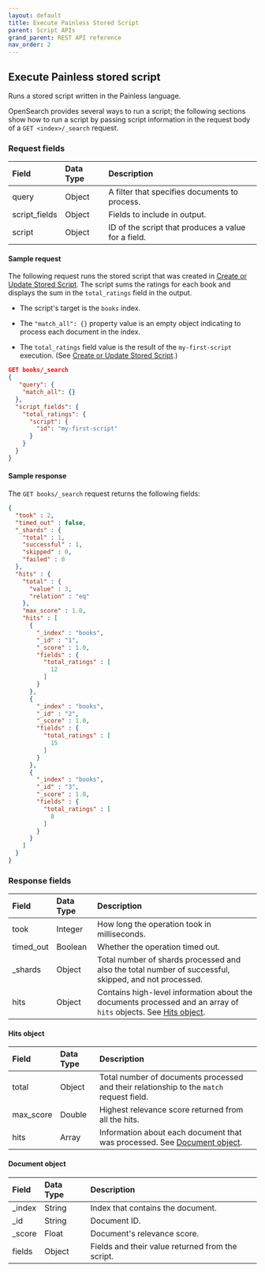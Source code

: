 ```yaml
---
layout: default
title: Execute Painless Stored Script
parent: Script APIs
grand_parent: REST API reference
nav_order: 2
---
```


## Execute Painless stored script

Runs a stored script written in the Painless language. 

OpenSearch provides several ways to run a script; the following sections show how to run a script by passing script information in the request body of a `GET <index>/_search` request.

### Request fields

| Field | Data Type | Description | 
:--- | :--- | :---
| query | Object | A filter that specifies documents to process. |
| script_fields | Object | Fields to include in output. | 
| script | Object | ID of the script that produces a value for a field. |

#### Sample request

The following request runs the stored script that was created in [Create or Update Stored Script]({{site.url}}{{site.baseurl}}/opensearch/rest-api/_script-apis/create-stored-script/). The script sums the ratings for each book and displays the sum in the `total_ratings` field in the output.

* The script's target is the `books` index.

* The `"match_all": {}` property value is an empty object indicating to process each document in the index.

* The `total_ratings` field value is the result of the `my-first-script` execution. (See  [Create or Update Stored Script]({{site.url}}{{site.baseurl}}/opensearch/rest-api/_script-apis/create-stored-script/).)

````json
GET books/_search
{
   "query": {
    "match_all": {}
  },
  "script_fields": {
    "total_ratings": {
      "script": {
        "id": "my-first-script" 
      }
    }
  }
}
````

#### Sample response

The `GET books/_search` request returns the following fields:

````json
{
  "took" : 2,
  "timed_out" : false,
  "_shards" : {
    "total" : 1,
    "successful" : 1,
    "skipped" : 0,
    "failed" : 0
  },
  "hits" : {
    "total" : {
      "value" : 3,
      "relation" : "eq"
    },
    "max_score" : 1.0,
    "hits" : [
      {
        "_index" : "books",
        "_id" : "1",
        "_score" : 1.0,
        "fields" : {
          "total_ratings" : [
            12
          ]
        }
      },
      {
        "_index" : "books",
        "_id" : "2",
        "_score" : 1.0,
        "fields" : {
          "total_ratings" : [
            15
          ]
        }
      },
      {
        "_index" : "books",
        "_id" : "3",
        "_score" : 1.0,
        "fields" : {
          "total_ratings" : [
            8
          ]
        }
      }
    ]
  }
}
````

### Response fields

| Field | Data Type | Description | 
:--- | :--- | :---
| took | Integer | How long the operation took in milliseconds. |
| timed_out | Boolean | Whether the operation timed out. |
| _shards | Object | Total number of shards processed and also the total number of successful, skipped, and not processed. |
| hits | Object | Contains high-level information about the documents processed and an array of `hits` objects. See [Hits object](#hits-object). | 

#### Hits object

| Field | Data Type | Description | 
:--- | :--- | :---
| total | Object | Total number of documents processed and their relationship to the `match` request field. |
| max_score | Double | Highest relevance score returned from all the hits. |
| hits | Array | Information about each document that was processed. See [Document object](#Document-object). |

#### Document object

| Field | Data Type | Description | 
:--- | :--- | :---
| _index | String | Index that contains the document. |
| _id | String | Document ID. |
| _score | Float | Document's relevance score. |
| fields | Object | Fields and their value returned from the script. |